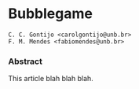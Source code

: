 Bubblegame
==========

    C. C. Gontijo <carolgontijo@unb.br>
    F. M. Mendes <fabiomendes@unb.br>


### Abstract

This article blah blah blah.

